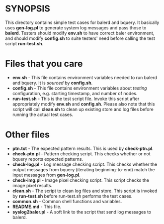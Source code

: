 SYNOPSIS
========

This directory contains simple test cases for balerd and bquery. It basically
uses **gen-log.pl** to generate system log messages and pass those to
**balerd**. Testers should modify **env.sh** to have correct baler environment,
and should modify **config.sh** to suite testers' need before calling the test
script **run-test.sh**.

Files that you care
===================

- **env.sh** - This file contains environment variables needed to run balerd and
  bquery. It is *sourced* by **config.sh**.
- **config.sh** - This file contains environment variables about *testing*
  configuration, e.g. starting timestamp, and number of nodes.
- **run-test.sh** - This is the test script file. Invoke this script after
  appropriately modify **env.sh** and **config.sh**. Please also note that this
  script will call **clean.sh** to clean up existing store and log files before
  running the actual test cases.

Other files
===========
- **ptn.txt** - The expected pattern results. This is used by **check-ptn.pl**.
- **check-ptn.pl** - Pattern checking script. This checks whether or not bquery
  reports expected patterns.
- **check-log.pl** - Log message checking script. This checks whether the output
  messages from bquery (iterating beginning-to-end) match the input messages
  from **gen-log.pl**.
- **check-img.pl** - Image pixel checking script. This script checks the image
  pixel results.
- **clean.sh** - The script to clean log files and store. This script is invoked
  by **run-test.sh** before run-test.sh performs the test cases.
- **common.sh** - Common shell functions and variables.
- **README.md** - This file.
- **syslog2baler.pl** - A soft link to the script that send log messages to
  balerd.
